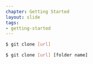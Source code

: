 ```yaml
---
chapter: Getting Started
layout: slide
tags:
- getting-started
---
```


```bash
$ git clone [url]

$ git clone [url] [folder name]
```
